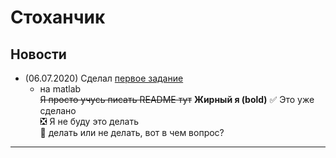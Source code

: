 # Стоханчик
## Новости

+ (06.07.2020) Сделал [первое задание](https://github.com/KotikNikita/University/tree/stoxan/7_semester/stochastic%20analysis/Task_1)
    - на matlab    
~~Я просто учусь писать README тут~~
__Жирный я (bold)__
:white_check_mark: Это уже сделано    
:negative_squared_cross_mark: Я не буду это делать    
:black_square_button: делать или не делать, вот в чем вопрос?  
____
